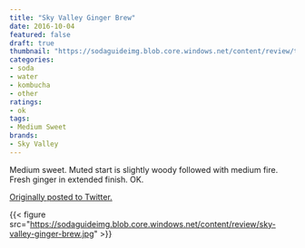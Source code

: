 ```yaml
---
title: "Sky Valley Ginger Brew"
date: 2016-10-04
featured: false
draft: true
thumbnail: "https://sodaguideimg.blob.core.windows.net/content/review/thumbs/sky-valley-ginger-brew.jpg"
categories:
- soda
- water
- kombucha
- other
ratings:
- ok
tags:
- Medium Sweet
brands:
- Sky Valley
---
```


Medium sweet. Muted start is slightly woody followed with medium fire. Fresh ginger in extended finish. OK.

[Originally posted to Twitter.](https://twitter.com/Cavorter/status/783352553308299264)

{{< figure src="https://sodaguideimg.blob.core.windows.net/content/review/sky-valley-ginger-brew.jpg" >}}

